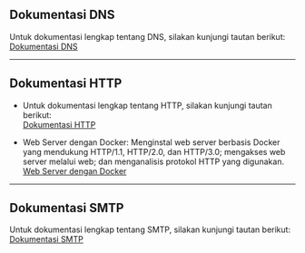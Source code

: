 ## Dokumentasi DNS

Untuk dokumentasi lengkap tentang DNS, silakan kunjungi tautan berikut:  
[Dokumentasi DNS](https://github.com/widiarrohman1234/widiarrohman1234.github.io/blob/master/DNS/Domain%20Name%20System%20(DNS).md)

---

## Dokumentasi HTTP

- Untuk dokumentasi lengkap tentang HTTP, silakan kunjungi tautan berikut:  
[Dokumentasi HTTP](https://github.com/widiarrohman1234/widiarrohman1234.github.io/blob/master/HTTP/How%20to%20HTTP%20working.md)

- Web Server dengan Docker: Menginstal web server berbasis Docker yang mendukung HTTP/1.1, HTTP/2.0, dan HTTP/3.0; mengakses web server melalui web; dan menganalisis protokol HTTP yang digunakan. [Web Server dengan Docker](https://github.com/widiarrohman1234/widiarrohman1234.github.io/blob/master/HTTP/Test%20HTTP%201.1%2C%202.0%2C%203.0.md)

---

## Dokumentasi SMTP

Untuk dokumentasi lengkap tentang SMTP, silakan kunjungi tautan berikut:  
[Dokumentasi SMTP](https://github.com/widiarrohman1234/widiarrohman1234.github.io/blob/master/SMTP/SMTP%20(Simple%20Mail%20Transfer%20Protocol).md)
